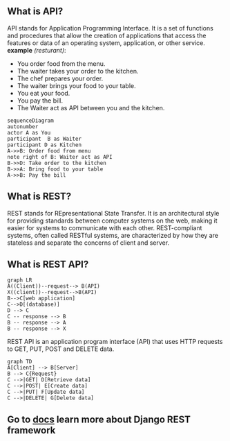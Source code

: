 ## What is API? 
API stands for Application Programming Interface. It is a set of functions and procedures that allow the creation of applications that access the features or data of an operating system, application, or other service.
**example** *(resturant)*:
- You order food from the menu.
- The waiter takes your order to the kitchen.
- The chef prepares your order.
- The waiter brings your food to your table.
- You eat your food.
- You pay the bill.
- The Waiter act as API between you and the kitchen.

```mermaid 
sequenceDiagram
autonumber
actor A as You 
participant  B as Waiter 
participant D as Kitchen    
A->>B: Order food from menu
note right of B: Waiter act as API
B->>D: Take order to the kitchen  
B->>A: Bring food to your table
A->>B: Pay the bill
```
## What is REST?
REST stands for REpresentational State Transfer. It is an architectural style for providing standards between computer systems on the web, making it easier for systems to communicate with each other. REST-compliant systems, often called RESTful systems, are characterized by how they are stateless and separate the concerns of client and server.

## What is REST API?
```mermaid 
graph LR
A((Client))--request--> B(API)
X((client))--request-->B(API)
B-->C[web application]
C-->D[(database)]
D --> C
C -- response --> B
B -- response --> A
B -- response --> X
```
REST API is an application program interface (API) that uses HTTP requests to GET, PUT, POST and DELETE data.

```mermaid 
graph TD
A[Client] --> B[Server]
B --> C{Request}
C -->|GET| D[Retrieve data]
C -->|POST| E[Create data]
C -->|PUT| F[Update data]
C -->|DELETE| G[Delete data]
```


## Go to [docs](./docs/basic.md)  learn more about Django REST framework 



       


